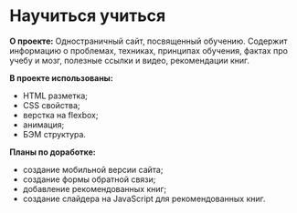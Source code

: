 # Научиться учиться
**О проекте:** Одностраничный сайт, посвященный обучению.
Содержит информацию о проблемах, техниках, принципах обучения, фактах про учебу и мозг, полезные ссылки и видео, рекомендации книг.

**В проекте использованы:**
* HTML разметка;
* CSS свойства;
* верстка на flexbox;
* анимация;
* БЭМ структура.

**Планы по доработке:**
* создание мобильной версии сайта;
* создание формы обратной связи;
* добавление рекомендованных книг;
* создание слайдера на JavaScript для рекомендованных книг.
